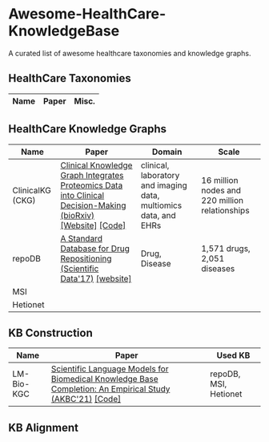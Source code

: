 # Awesome-HealthCare-KnowledgeBase
A curated list of awesome healthcare taxonomies and knowledge graphs.


## HealthCare Taxonomies

| Name | Paper | Misc. |
| -- | -- | -- |

## HealthCare Knowledge Graphs

| Name | Paper | Domain | Scale |
| -- | -- | -- | -- |
| ClinicalKG (CKG) | [Clinical Knowledge Graph Integrates Proteomics Data into Clinical Decision-Making (bioRxiv)](https://www.biorxiv.org/content/10.1101/2020.05.09.084897v1) [[Website]](https://ckg.readthedocs.io/en/latest/INTRO.html) [[Code]](https://github.com/MannLabs/CKG) | clinical, laboratory and imaging data, multiomics data, and EHRs | 16 million nodes and 220 million relationships |
| repoDB | [A Standard Database for Drug Repositioning (Scientific Data'17)](https://www.nature.com/articles/sdata201729) [[website]](http://apps.chiragjpgroup.org/repoDB/) | Drug, Disease | 1,571 drugs, 2,051 diseases |
| MSI | | | |
| Hetionet | | | 

## KB Construction 

| Name | Paper | Used KB |
| -- | -- | -- |
| LM-Bio-KGC | [Scientific Language Models for Biomedical Knowledge Base Completion: An Empirical Study (AKBC'21)](https://arxiv.org/pdf/2106.09700.pdf) [[Code]](https://github.com/rahuln/lm-bio-kgc)| repoDB, MSI, Hetionet |

## KB Alignment 
